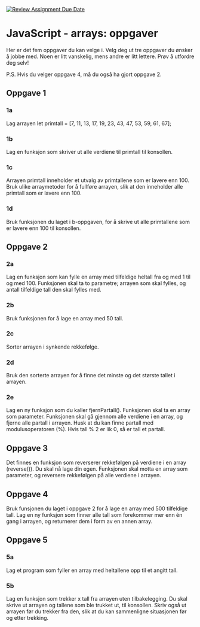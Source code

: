 [![Review Assignment Due Date](https://classroom.github.com/assets/deadline-readme-button-22041afd0340ce965d47ae6ef1cefeee28c7c493a6346c4f15d667ab976d596c.svg)](https://classroom.github.com/a/5GtxSGg5)
# JavaScript - arrays: oppgaver

Her er det fem oppgaver du kan velge i. Velg deg ut tre oppgaver du ønsker å jobbe med. Noen er litt vanskelig, mens andre er litt lettere. Prøv å utfordre deg selv!

P.S. Hvis du velger oppgave 4, må du også ha gjort oppgave 2.

## Oppgave 1
### 1a
Lag arrayen 
let primtall = [7, 11, 13, 17, 19, 23, 43, 47, 53, 59, 61, 67];

### 1b
Lag en funksjon som skriver ut alle verdiene til primtall til konsollen.

### 1c
Arrayen primtall inneholder et utvalg av primtallene som er lavere enn 100. Bruk ulike arraymetoder for å fullføre arrayen, slik at den inneholder alle primtall som er lavere enn 100.

### 1d
Bruk funksjonen du laget i b-oppgaven, for å skrive ut alle primtallene som er lavere enn 100 til konsollen.

## Oppgave 2
### 2a
Lag en funksjon som kan fylle en array med tilfeldige heltall fra og med 1 til og med 100. Funksjonen skal ta to parametre; arrayen som skal fylles, og antall tilfeldige tall den skal fylles med.

### 2b
Bruk funksjonen for å lage en array med 50 tall.

### 2c
Sorter arrayen i synkende rekkefølge.

### 2d
Bruk den sorterte arrayen for å finne det minste og det største tallet i arrayen.

### 2e
Lag en ny funksjon som du kaller fjernPartall(). Funksjonen skal ta en array som parameter. Funksjonen skal gå gjennom alle verdiene i en array, og fjerne alle partall i arrayen. Husk at du kan finne partall med modulusoperatoren (%). Hvis tall % 2 er lik 0, så er tall et partall. 

## Oppgave 3
Det finnes en funksjon som reverserer rekkefølgen på verdiene i en array (reverse()). Du skal nå lage din egen. Funksjonen skal motta en array som parameter, og reversere rekkefølgen på alle verdiene i arrayen.

## Oppgave 4
Bruk funsjonen du laget i oppgave 2 for å lage en array med 500 tilfeldige tall. Lag en ny funksjon som finner alle tall som forekommer mer enn én gang i arrayen, og returnerer dem i form av en annen array.

## Oppgave 5
### 5a
Lag et program som fyller en array med heltallene opp til et angitt tall.

### 5b
Lag en funksjon som trekker x tall fra arrayen uten tilbakelegging. Du skal skrive ut arrayen og tallene som ble trukket ut, til konsollen. Skriv også ut arrayen før du trekker fra den, slik at du kan sammenligne situasjonen før og etter trekking.
